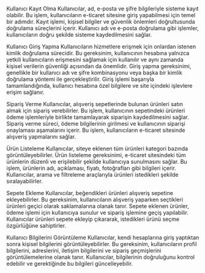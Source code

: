 # 

Kullanıcı Kayıt Olma
Kullanıcılar, ad, e-posta ve şifre bilgileriyle sisteme kayıt olabilir. Bu işlem, kullanıcıların e-ticaret sitesine giriş yapabilmesi için temel bir adımdır. Kayıt işlemi, kişisel bilgiler ve güvenlik önlemleri doğrultusunda doğrulama süreçlerini içerir. Kullanıcı adı ve e-posta doğrulama gibi işlemler, kullanıcıların doğru şekilde sisteme kaydedilmesini sağlar.

Kullanıcı Giriş Yapma
Kullanıcıların hizmetlere erişmek için onlardan istenen kimlik doğrulama sürecidir. Bu gereksinim, kullanıcının hesabına yalnızca yetkili kullanıcıların erişmesini sağlamak için kullanılır ve aynı zamanda kişisel verilerin güvenliği açısından da önemlidir. Giriş yapma gereksinimi, genellikle bir kullanıcı adı ve şifre kombinasyonu veya başka bir kimlik doğrulama yöntemi ile gerçekleştirilir. Giriş işlemi başarıyla tamamlandığında, kullanıcı hesabına özel bilgilere ve site içindeki işlevlere erişim sağlanır.

Sipariş Verme
Kullanıcılar, alışveriş sepetlerinde bulunan ürünleri satın almak için sipariş verebilirler. Bu işlem, kullanıcının sepetindeki ürünleri ödeme işlemleriyle birlikte tamamlayarak siparişin kaydedilmesini sağlar. Sipariş verme süreci, ödeme bilgilerinin girilmesi ve kullanıcının siparişi onaylaması aşamalarını içerir. Bu işlem, kullanıcıların e-ticaret sitesinde alışveriş yapmalarını sağlar.

Ürün Listeleme
Kullanıcılar, siteye eklenen tüm ürünleri kategori bazında görüntüleyebilirler. Ürün listeleme gereksinimi, e-ticaret sitesindeki tüm ürünlerin düzenli ve erişilebilir şekilde kullanıcıya sunulmasını sağlar. Bu işlem, ürünlerin adı, açıklaması, fiyatı, fotoğrafları gibi bilgileri içerir. Kullanıcılar, arama ve filtreleme araçlarıyla ürünleri istedikleri şekilde sıralayabilirler.

Sepete Ekleme
Kullanıcılar, beğendikleri ürünleri alışveriş sepetine ekleyebilirler. Bu gereksinim, kullanıcıların alışveriş yaparken seçtikleri ürünleri geçici olarak saklamalarına olanak tanır. Sepete eklenen ürünler, ödeme işlemi için kullanıcıya sunulur ve sipariş işlemine geçiş yapılabilir. Kullanıcılar ürünleri sepete ekleyip çıkararak, istedikleri ürünü seçme özgürlüğüne sahiptirler.

Kullanıcı Bilgilerini Görüntüleme
Kullanıcılar, kendi hesaplarına giriş yaptıktan sonra kişisel bilgilerini görüntüleyebilirler. Bu gereksinim, kullanıcıların profil bilgilerini, adreslerini, iletişim bilgilerini ve sipariş geçmişlerini görüntülemelerine olanak tanır. Kullanıcılar, bilgilerinin doğruluğunu kontrol edebilir ve gerektiğinde bu bilgileri güncelleyebilir. 

